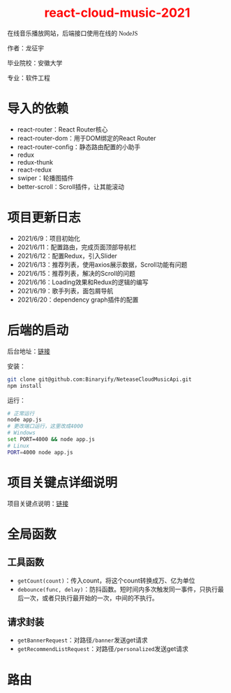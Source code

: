 <h1 style="color:red;font-weight:bold;text-align:center">react-cloud-music-2021</h1>

<p style="font-family:KaiTi">在线音乐播放网站，后端接口使用在线的 NodeJS</p>

<div style="font-family:KaiTi">
    <p>作者：龙征宇</p>
    <p>毕业院校：安徽大学</p>
    <p>专业：软件工程</p>
</div>

# 导入的依赖
+ react-router：React Router核心
+ react-router-dom：用于DOM绑定的React Router
+ react-router-config：静态路由配置的小助手
+ redux
+ redux-thunk
+ react-redux
+ swiper：轮播图插件
+ better-scroll：Scroll插件，让其能滚动

# 项目更新日志
+ 2021/6/9：项目初始化
+ 2021/6/11：配置路由，完成页面顶部导航栏
+ 2021/6/12：配置Redux，引入Slider
+ 2021/6/13：推荐列表，使用axios展示数据，Scroll功能有问题
+ 2021/6/15：推荐列表，解决的Scroll的问题
+ 2021/6/16：Loading效果和Redux的逻辑的编写
+ 2021/6/19：歌手列表，面包屑导航
+ 2021/6/20：dependency graph插件的配置

# 后端的启动
后台地址：[链接](https://neteasecloudmusicapi.vercel.app)

安装：
```bash
git clone git@github.com:Binaryify/NeteaseCloudMusicApi.git
npm install
```

运行：
```bash
# 正常运行
node app.js
# 更改端口运行，这里改成4000
# Windows
set PORT=4000 && node app.js
# Linux
PORT=4000 node app.js
```

# 项目关键点详细说明

项目关键点说明：[链接](./项目文档/项目关键点说明.md)

# 全局函数
## 工具函数
+ `getCount(count)`：传入count，将这个count转换成万、亿为单位
+ `debounce(func, delay)`：防抖函数。短时间内多次触发同一事件，只执行最后一次，或者只执行最开始的一次，中间的不执行。

## 请求封装
+ `getBannerRequest`：对路径`/banner`发送get请求
+ `getRecommendListRequest`：对路径`/personalized`发送get请求

# 路由
